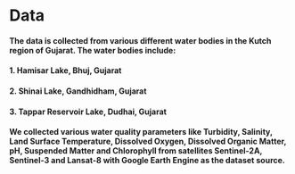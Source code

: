 # Data

#### The data is collected from various different water bodies in the Kutch region of Gujarat. The water bodies include:
#### 1. Hamisar Lake, Bhuj, Gujarat
#### 2. Shinai Lake, Gandhidham, Gujarat
#### 3. Tappar Reservoir Lake, Dudhai, Gujarat


#### We collected various water quality parameters like Turbidity, Salinity, Land Surface Temperature, Dissolved Oxygen, Dissolved Organic Matter, pH, Suspended Matter and Chlorophyll from satellites Sentinel-2A, Sentinel-3 and Lansat-8 with Google Earth Engine as the dataset source. 
